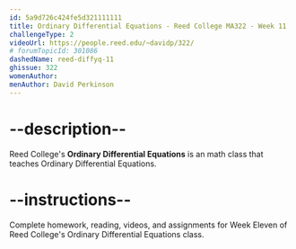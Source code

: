 ```yaml
---
id: 5a9d726c424fe5d321111111
title: Ordinary Differential Equations - Reed College MA322 - Week 11
challengeType: 2
videoUrl: https://people.reed.edu/~davidp/322/
# forumTopicId: 301086
dashedName: reed-diffyq-11
ghissue: 322
womenAuthor: 
menAuthor: David Perkinson
---
```


# --description--

Reed College's __Ordinary Differential Equations__ is an math class that teaches Ordinary Differential Equations.

# --instructions--

Complete homework, reading, videos, and assignments for Week Eleven of Reed College's Ordinary Differential Equations class.
